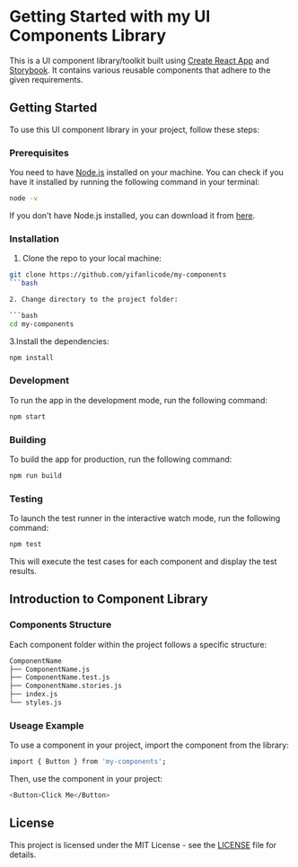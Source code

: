 # Getting Started with my UI Components Library

This is a UI component library/toolkit built using [Create React App](https://github.com/facebook/create-react-app) and [Storybook](https://storybook.js.org/). It contains various reusable components that adhere to the given requirements.

## Getting Started

To use this UI component library in your project, follow these steps:

### Prerequisites

You need to have [Node.js](https://nodejs.org/en/) installed on your machine. You can check if you have it installed by running the following command in your terminal:

```bash
node -v
```

If you don't have Node.js installed, you can download it from [here](https://nodejs.org/en/download/).

### Installation

1. Clone the repo to your local machine:

````bash
git clone https://github.com/yifanlicode/my-components
```bash

2. Change directory to the project folder:

```bash
cd my-components
````

3.Install the dependencies:

```bash
npm install
```

### Development

To run the app in the development mode, run the following command:

```bash
npm start
```

### Building

To build the app for production, run the following command:

```bash
npm run build
```

### Testing

To launch the test runner in the interactive watch mode, run the following command:

```bash
npm test
```

This will execute the test cases for each component and display the test results.

## Introduction to Component Library

### Components Structure

Each component folder within the project follows a specific structure:

```bash
ComponentName
├── ComponentName.js
├── ComponentName.test.js
├── ComponentName.stories.js
├── index.js
└── styles.js
```

### Useage Example

To use a component in your project, import the component from the library:

```bash
import { Button } from 'my-components';
```

Then, use the component in your project:

```bash
<Button>Click Me</Button>
```

## License

This project is licensed under the MIT License - see the [LICENSE](LICENSE) file for details.
